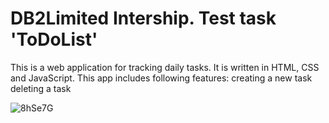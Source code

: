 # DB2Limited Intership. Test task 'ToDoList'

This is a web application for tracking daily tasks.
It is written in HTML, CSS and JavaScript.
This app includes following features:
creating  a new task
deleting a task

![8hSe7G](https://i.makeagif.com/media/2-20-2021/8hSe7G.gif)
